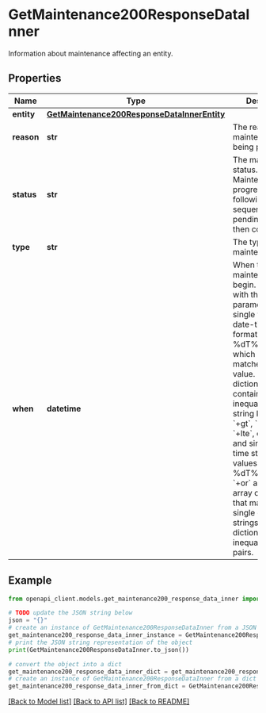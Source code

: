 # GetMaintenance200ResponseDataInner

Information about maintenance affecting an entity.

## Properties

Name | Type | Description | Notes
------------ | ------------- | ------------- | -------------
**entity** | [**GetMaintenance200ResponseDataInnerEntity**](GetMaintenance200ResponseDataInnerEntity.md) |  | [optional] 
**reason** | **str** | The reason maintenance is being performed. | [optional] 
**status** | **str** | The maintenance status.  Maintenance progresses in the following sequence: pending, started, then completed. | [optional] 
**type** | **str** | The type of maintenance. | [optional] 
**when** | **datetime** | When the maintenance will begin.  [Filterable](https://techdocs.akamai.com/linode-api/reference/filtering-and-sorting) with the following parameters:  - A single value in date-time string format (&#x60;%Y-%m-%dT%H:%M:%S&#x60;), which returns only matches to that value.  - A dictionary containing pairs of inequality operator string keys (&#x60;+or&#x60;, &#x60;+gt&#x60;, &#x60;+gte&#x60;, &#x60;+lt&#x60;, &#x60;+lte&#x60;, or &#x60;+neq&#x60;) and single date-time string format values (&#x60;%Y-%m-%dT%H:%M:%S&#x60;). &#x60;+or&#x60; accepts an array of values that may consist of single date-time strings or dictionaries of inequality operator pairs. | [optional] 

## Example

```python
from openapi_client.models.get_maintenance200_response_data_inner import GetMaintenance200ResponseDataInner

# TODO update the JSON string below
json = "{}"
# create an instance of GetMaintenance200ResponseDataInner from a JSON string
get_maintenance200_response_data_inner_instance = GetMaintenance200ResponseDataInner.from_json(json)
# print the JSON string representation of the object
print(GetMaintenance200ResponseDataInner.to_json())

# convert the object into a dict
get_maintenance200_response_data_inner_dict = get_maintenance200_response_data_inner_instance.to_dict()
# create an instance of GetMaintenance200ResponseDataInner from a dict
get_maintenance200_response_data_inner_from_dict = GetMaintenance200ResponseDataInner.from_dict(get_maintenance200_response_data_inner_dict)
```
[[Back to Model list]](../README.md#documentation-for-models) [[Back to API list]](../README.md#documentation-for-api-endpoints) [[Back to README]](../README.md)


